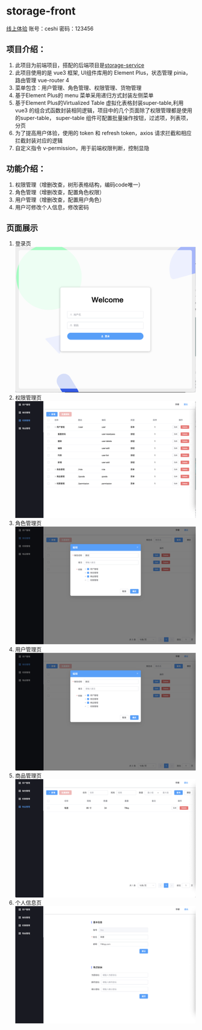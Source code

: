 # storage-front

[线上体验](https://storage-front-8ecz.onrender.com/)
账号：ceshi 密码：123456

## 项目介绍：
1. 此项目为前端项目，搭配的后端项目是[storage-service](https://github.com/woshilina/storage-service)
2. 此项目使用的是 vue3 框架, UI组件库用的 Element Plus，状态管理 pinia，路由管理 vue-router 4
3. 菜单包含：用户管理、角色管理、权限管理、货物管理
4. 基于Element Plus的 menu 菜单采用递归方式封装左侧菜单
5. 基于Element Plus的Virtualized Table 虚拟化表格封装super-table,利用 vue3 的组合式函数封装相同逻辑，项目中的几个页面除了权限管理都是使用的super-table， super-table 组件可配置批量操作按钮，过滤项，列表项，分页
6. 为了提高用户体验，使用的 token 和 refresh token，axios 请求拦截和相应拦截封装对应的逻辑
7. 自定义指令 v-permission，用于前端权限判断，控制显隐

## 功能介绍：
1. 权限管理（增删改查，树形表格结构，编码code唯一）
2. 角色管理（增删改查，配置角色权限）
3. 用户管理（增删改查，配置用户角色）
4. 用户可修改个人信息，修改密码

## 页面展示
1. 登录页
![登录页](/src/assets/screenshot/login.png "登录")
2. 权限管理页
![权限管理页](/src/assets/screenshot/permission.png "权限管理")
3. 角色管理页
![角色管理页](/src/assets/screenshot/role.png "角色管理")
4. 用户管理页
![用户管理页](/src/assets/screenshot/role.png "用户管理")
5. 商品管理页
![商品管理页](/src/assets/screenshot/goods.png "商品管理")
6. 个人信息页
![个人信息页](/src/assets/screenshot/personinfor.png "个人信息页")



